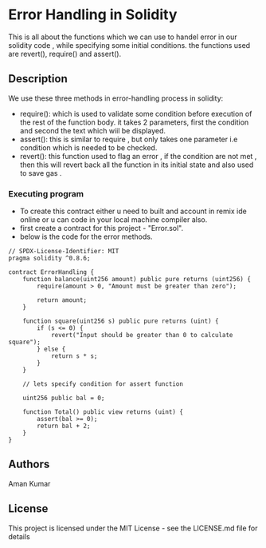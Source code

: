 # Error Handling in Solidity

This is all about the functions which we can use to handel error in our solidity code , while specifying some initial conditions. the functions used are revert(), require() and assert().

## Description
We use these three methods in error-handling process in solidity:
* require(): which is used to validate some condition before execution of the rest  of the function body. it takes 2 parameters, first the condition and second the text which wiil be displayed.
* assert(): this is similar to require , but only takes one parameter i.e condition which is needed to be checked.
* revert(): this function used to flag an error , if the condition are not met , then this will revert back all the function in its initial state and also used to save gas .


### Executing program

* To create this contract either u need to built and account in remix ide online or u can code in your local machine compiler also. 
* first create a contract for this project - "Error.sol".
* below is the code for the error methods.
```
// SPDX-License-Identifier: MIT
pragma solidity ^0.8.6;

contract ErrorHandling {
    function balance(uint256 amount) public pure returns (uint256) {
        require(amount > 0, "Amount must be greater than zero");

        return amount;
    }

    function square(uint256 s) public pure returns (uint) {
        if (s <= 0) {
            revert("Input should be greater than 0 to calculate square");
        } else {
            return s * s;
        }
    }

    // lets specify condition for assert function

    uint256 public bal = 0;

    function Total() public view returns (uint) {
        assert(bal >= 0);
        return bal + 2;
    }
}

```



## Authors

Aman Kumar

## License

This project is licensed under the MIT License - see the LICENSE.md file for details
